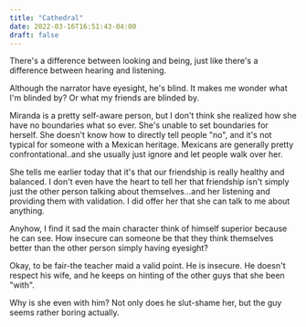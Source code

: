 ```yaml
---
title: "Cathedral"
date: 2022-03-16T16:51:43-04:00
draft: false
---
```


There's a difference between looking and being, just like there's a difference between hearing and listening. 

Although the narrator have eyesight, he's blind. It makes me wonder what I'm blinded by? Or what my friends are blinded by. 

 Miranda is a pretty self-aware person, but I don't think she realized how she have no boundaries what so ever. She's unable to set boundaries for herself. She doesn't know how to directly tell people "no", and it's not typical for someone with a Mexican heritage. Mexicans are generally pretty confrontational..and she usually just ignore and let people walk over her.
 
 She tells me earlier today that it's that our friendship is really healthy and balanced. I don't even have the heart to tell her that friendship isn't simply just the other person talking about themselves...and her listening and providing them with validation. I did offer her that she can talk to me about anything.
 
 Anyhow, I find it sad the main character think of himself superior because he can see. How insecure can someone be that they think themselves better than the other person simply having eyesight?
 
 Okay, to be fair-the teacher maid a valid point. He is insecure. He doesn't respect his wife, and he keeps on hinting of the other guys that she been "with". 
 
 Why is she even with him? Not only does he slut-shame her, but the guy seems rather boring actually. 